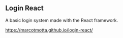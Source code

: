 ## Login React

A basic login system made with the React framework.

https://marcotmotta.github.io/login-react/
